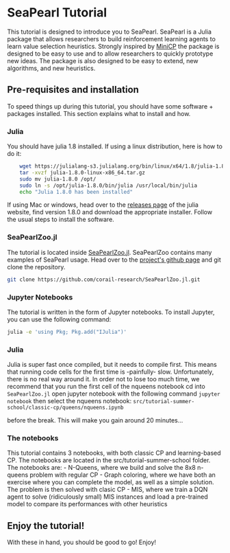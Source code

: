 # SeaPearl Tutorial

This tutorial is designed to introduce you to SeaPearl. SeaPearl is a Julia package that allows researchers to build reinforcement learning agents to learn value selection heuristics. Strongly inspired by [MiniCP](http://www.minicp.org/) the package is designed to be easy to use and to allow researchers to quickly prototype new ideas. The package is also designed to be easy to extend, new algorithms, and new heuristics.

## Pre-requisites and installation

To speed things up during this tutorial, you should have some software + packages installed. This section explains what to install and how.

### Julia
You should have julia 1.8 installed. If using a linux distribution, here is how to do it:
    
```bash
    wget https://julialang-s3.julialang.org/bin/linux/x64/1.8/julia-1.8.0-linux-x86_64.tar.gz
    tar -xvzf julia-1.8.0-linux-x86_64.tar.gz
    sudo mv julia-1.8.0 /opt/
    sudo ln -s /opt/julia-1.8.0/bin/julia /usr/local/bin/julia
    echo "Julia 1.8.0 has been installed"
```
If using Mac or windows, head over to the [releases page](https://julialang.org/downloads/oldreleases/) of the julia website, find version 1.8.0 and download the appropriate installer. Follow the usual steps to install the software.

### SeaPearlZoo.jl

The tutorial is located inside [SeaPearlZoo.jl](https://github.com/corail-research/SeaPearlZoo.jl). SeaPearlZoo contains many examples of SeaPearl usage. Head over to the [project's github page](https://github.com/corail-research/SeaPearlZoo.jl) and git clone the repository. 

```bash
git clone https://github.com/corail-research/SeaPearlZoo.jl.git
```

### Jupyter Notebooks

The tutorial is written in the form of Jupyter notebooks. To install Jupyter, you can use the following command:
```bash
julia -e 'using Pkg; Pkg.add("IJulia")'
```

### Julia

Julia is super fast once compiled, but it needs to compile first. This means that running code cells for the first time is -painfully- slow. Unfortunately, there is no real way around it. In order not to lose too much time, we recommend that you run the first cell of the nqueens notebook 
cd into `SeaPearlZoo.jl`
open jupyter notebook with the following command `jupyter notebook`
then select the nqueens notebook:
`src/tutorial-summer-school/classic-cp/queens/nqueens.ipynb` 

before the break. This will make you gain around 20 minutes... 

### The notebooks

This tutorial contains 3 notebooks, with both classic CP and learning-based CP. The notebooks are located in the src/tutorial-summer-school folder. The notebooks are:
	- N-Queens, where we build and solve the 8x8 n-queens problem with regular CP
	- Graph coloring, where we have both an exercise where you can complete the model, as well as a simple solution. The problem is then solved with clasic CP
    - MIS, where we train a DQN agent to solve (ridiculously small) MIS instances and load a pre-trained model to compare its performances with other heuristics

## Enjoy the tutorial!

With these in hand, you should be good to go! Enjoy!
